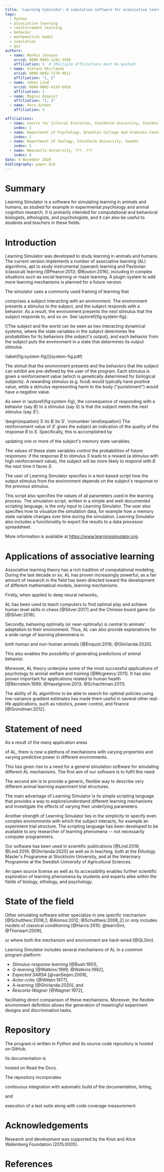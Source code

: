 ```yaml
---
title: 'Learning Simulator: A simulation software for associative learning'
tags:
  - Python
  - associative learning
  - reinforcement learning
  - behavior
  - mathematical model
  - simulation
  - gui
authors:
  - name: Markus Jonsson
    orcid: 0000-0003-1242-3599
    affiliation: 1  # (Multiple affiliations must be quoted)
  - name: Stefano Ghirlanda
    orcid: 0000-0002-7270-9612
    affiliation: "1, 2"
  - name: Johan Lind
    orcid: 0000-0002-4159-6926
    affiliation: 1
  - name: Magnus Enquist
    affiliation: "1, 3"
  - name: Vera Vinken
    affiliation: 4

affiliations:
  - name: Centre for Cultural Evolution, Stockholm University, Stockholm, Sweden
    index: 1
  - name: Department of Psychology, Brooklyn College and Graduate Center, CUNY, New York, NY, USA
    index: 2
  - name: Department of Zoology, Stockholm University, Sweden
    index: 3
  - name: Newcastle University, ???, ???
    index: 4
date: 4 November 2020
bibliography: paper.bib
---
```


# Summary

Learning Simulator is a software for simulating learning in animals
and humans, as studied for example in experimental psychology and
animal cognition research.  It is primarily intended for computational
and behavioral biologists, ethologists, and psychologists, and it can
also be useful to students and teachers in these fields.

<!--
  The input to the program is a text-based script in a simple scripting language.
. It is written in Python and can be run either in a graphical
user interface, or from a system command prompt. 
-->

# Introduction

<!---
Associative learning is the ability of organisms to acquire knowledge about environmental contingencies between stimuli, responses, and outcomes
-->

Learning Simulator was developed to study learning in animals and humans. The current version implements a number of associative learning (AL) algorithms, apt to study instrumental (operant) learning and Pavlovian (classical) learning [@Pearce:2013; @Bouton:2016], including in complex situations such as social learning or maze learning. A plugin system to add more learning mechanisms is planned for a future version.

<!--- Here we formalize associative learning experiments.-->
The simulator uses a commonly used framing of learning that
<!---that captures both classical and operant conditioning-->
comprises a subject interacting with an environment.
The environment presents a stimulus to the subject, and the subject responds
with a behavior. As a result, the environment presents the next stimulus
that the subject responds to, and so on. See \autoref{fig:system-fig}.

<!---
![The subject and the environment are two interacting dynamical systems.\label{fig:system-fig}](system-fig.png)
-->

![The subject and the world can be seen as two interacting dynamical systems,
where the state variables in the subject determines the probabilities for
its behaviors (the subject's output), and each behavior from the subject puts the environment
in a state that determines its output stimulus.
<!---It is this system that is
simulated in Learning Simulator.-->
\label{fig:system-fig}](system-fig.pdf)

The stimuli that the environment presents and the behaviors that the subject
can exhibit are pre-defined by the user of the program.
Each stimulus is given a reinforcement value (which is genetically determined for
biological subjects). A rewarding stimulus (e.g. food) would typically have
positive value, while a stimulus representing harm to the body ("punishment")
would have a negative value.

As seen in \autoref{fig:system-fig}, 
the consequence of responding with a behavior (say $B$) to a stimulus (say $S$) is that the subject meets
the next stimulus (say $S')$:
<!---
after a response (say $B$) to a stimulus (say $S$), the subject is presented with the next stimulus (say $S')$:
-->
\begin{equation}
    S \to B \to S'. \nonumber
\end{equation}
The reinforcement value of $S'$ gives the subject an indication of the quality of the response $B$ to $S$. 
Specifically, this is accomplished by 
<!--- the learning mechanism --> 
updating one or more of the subject's memory state
variables.
<!---
In the case of operant conditioning, these include the associative strength between the stimulus $S$
and its response $B$. 
-->
The values of these state variables control the
probabilities of future responses: if the response $B$ to stimulus $S$
leads to a reward (a stimulus with high reinforcement value), the subject will be more likely to respond with $B$ the next time it faces $S$.

The user of Learning Simulator specifies in a text-based script how the output
stimulus from the environment depends on the subject's response to the previous stimulus.
<!---
Conversely, `Learning Simulator` also implements the stochastic decision
function that determines how the subject's response depends on the presented
stimulus.
-->
This script also specifies the values of all parameters used
in the learning process.
The simulation script, written in a simple and well-documented scripting language,
is the only input to Learning Simulator. The user also specifies how to visualize the simulation data,
for example how a memory state variable changes over time during the simulation.
Learning Simulator also includes a functionality to export the results to a
data processor spreadsheet.

More information is available at https://www.learningsimulator.org.

# Applications of associative learning

Associative learning theory has a rich tradition of computational modeling.
During the last decade or so, AL has proven increasingly powerful,
as a fair amount of research in
the field has been directed toward the development
of different mathematical models, *learning mechanisms*.

Firstly, when applied to deep neural networks, 
<!---Firstly, AL mechanisms have been used in artificial intelligence (where the subject is
a virtual computer agent),
-->
AL has been used 
to teach computers to find optimal play and achieve human
level skills in chess [@Silver:2017] and the Chinese board game Go [@Silver:2016].

Secondly, behaving optimally (or near-optimally) is central to animals' adaptation
to their environment. Thus, AL can also provide explanations for a wide range of
learning phenomena in 
<!---biological systems, 
-->
both human and non-human
animals [@Enquist:2016; @Ghirlanda:2020].
<!---
, for example tool use, social learning, 
misbehavior, and
social learning [@Enquist:2016], and the learning of behavior sequences
[@Ghirlanda:2017].
-->
This also enables the possibility of generating
predictions of animal behavior.

<!---
Moreover, AL theory underpins some of the most successful applications
of psychology to animal welfare and training [@Mcgreevy:2011], and to
human health [@Bernstein:1999; @Haselgrove:2013; @Schachtman:2011].
-->

Moreover, AL theory underpins some of the most successful applications of psychology to animal welfare and training
[@Mcgreevy:2011]. It has also proven important for applications related to human health [@Bernstein:1999; @Haselgrove:2013; @Schachtman:2011].

The ability of AL algorithms to be able to search for optimal policies using
low-variance gradient estimates has made them useful in several other real-life
applications, such as robotics, power control, and finance [@Grondman:2012].

# Statement of need

As a result of the 
many application areas
<!---and of the
development of formal models -->
of AL,
there is now a plethora
of mechanisms with varying properties and varying predictive power in
different environments.

<!---The wide range of application areas and the various mechanisms-->

This has given rise to a need
for a general simulation software for simulating different AL mechanisms.
The first aim of our software is to fulfil this need.

The second aim is to provide a generic, flexible
way to describe very different animal learning experiment trial structures.

<!---The fast development of computing power has drastically improved the possibility
for this type of simulations.
-->

<!---The main advantage of our software lies in its flexibility. It is designed with \autoref{fig:system-fig}
in mind, seeing the system being simulated as two interacting dynamical systems,
making it generally applicable to the different areas where associative learning plays a role.
-->

The main advantage of Learning Simulator is its simple scripting language that
provides a way to explore/understand different learning mechanisms and investigate
the effects of varying their underlying parameters.

<!---properties, bysuch as
exploration, learning rate coefficients, initial values of state variables, etc. -->

Another strength of Learning Simulator lies in the simplicity to specify even complex
environments with which the subject interacts, for example an experiment trial structure.
The scripting language has been developed to be available to any researcher of learning phenomena -- not necessarily
computer programmers. 

<!--This turns it into a useful research tool for biologists and
psychologists.
-->

<!---
, which enables scientific exploration of learning phenomena by students
and experts alike.
-->

<!---
With the simulator, opportunities for simulation
and assessment of associative learning mechanisms are easily available,
in this
way, we hope that Learning Simulator will facilitate evaluating and
comparing different associative learning theories, 
thereby
helping gain a deeper understanding of the processes and
representations involved.
-->
Our software has been
used in scientific publications [@Lind:2018; @Lind:2019; @Ghirlanda:2020]
as well as in teaching, 
both at the Ethology Master's Programme at Stockholm University, and
at the Veterinary Programme at the Swedish University of Agricultural Sciences.

<!---
Our software can also potentially be applied to animal welfare in terms of experiment planning,
and understanding/avoiding stereotypic behavior,
as well as in clinical psychology in terms of planning of treatments for phobias, for example.

An open source license as well as its accessibility recommend `Learning Simulator` as a practical tool for biology, ethology, and
psychology students
enables scientific exploration of learning phenomena by students
and experts alike.
-->

An open source license as well as its accessibility enables further scientific exploration of learning phenomena by students and experts alike within the fields of biology, ethology, and psychology.


# State of the field

Other simulating software either specialize in one specific
mechanism [@Schultheis:2008_1; <!--- Harris model -->
@Alonso:2012; <!---  (Rescorla-Wagner),-->
@Schultheis:2008_2]  <!---  (only Rescorla-Wagner with compound stimuli),  -->
or only includes models of classical conditioning [@Harris:2010; @learnSim; @Thorwart:2009],
<!---(where the latter is not maintained),-->
or where both the mechanism and environment are hard-wired [@QLSim].

Learning Simulator includes several mechanisms of AL in a common program platform:

- *Stimulus-response learning* [@Bush:1951],
- *Q-learning* [@Watkins:1989; @Watkins:1992],
- *Expected SARSA* [@vanSeijen:2009],
- *Actor-critic* [@Witten:1977],
- *A-learning* [@Ghirlanda:2020], and
- *Rescorla-Wagner* [@Wagner:1972],

facilitating direct comparison of these mechanisms. Moreover, the flexible environment definition allows the generation of meaningful
experiment designs and discrimination tasks.

# Repository

The program is written in Python and its source code repository is hosted on GitHub. 
<!---
It uses the standard Python package `Tkinter` for its graphical user interface, and `Matplotlib` [@Hunter:2007]
for plotting simulation results. 
-->
Its documentation is
<!---generated using `Sphinx` and-->
hosted on Read the Docs.
<!---In terms of quality assurance, 
test-driven development has been employed, and-->
The repository incorporates 
<!---Travis CI alongside Coveralls code coverage measurement of the program's test suite.-->
continuous integration with automatic build of the documentation, linting, 
<!---with `Flake8`-->and
execution of a test suite along with code coverage measurement.
<!---with `Coverage.py`. (https://coverage.readthedocs.io). -->

<!---
 finding the balance between exploration and exploitation, time to convergence,
 been used in animal learning studies
 to explain flexible behavior in non-human animals.
 A wide range of learning phenomena
-->

<!---
# Citations

Citations to entries in paper.bib should be in
[rMarkdown](http://rmarkdown.rstudio.com/authoring_bibliographies_and_citations.html)
format.

If you want to cite a software repository URL (e.g. something on GitHub without a preferred
citation) then you can do it with the example BibTeX entry below for @fidgit.

For a quick reference, the following citation commands can be used:
- `@author:2001`  ->  "Author et al. (2001)"
- `[@author:2001]` -> "(Author et al., 2001)"
- `[@author1:2001; @author2:2001]` -> "(Author1 et al., 2001; Author2 et al., 2002)"
-->

<!---
# Road map

Making the software ever more readily available with a web interface.

Adding an alternative, even more easy-to-use (however less flexible) graphical user interface (GUI) to the scripting language.

Make it easier to add custom learning mechanisms.
-->

# Acknowledgements

Research and development was supported by the Knut and Alice Wallenberg Foundation (2015.0005).

<!---
  We acknowledge valuable contributions from Vera Vinken during the development of this project.
-->

# References
